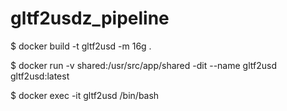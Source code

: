 # gltf2usdz_pipeline
$ docker build -t gltf2usd -m 16g .

$ docker run -v shared:/usr/src/app/shared -dit --name gltf2usd gltf2usd:latest

$ docker exec -it gltf2usd /bin/bash